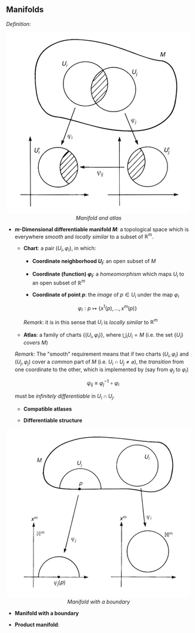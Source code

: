 ## Manifolds

*Definition*:

<center>

![](Fig-5_2.png)   
*Manifold and atlas*

</center>

- **$m$-Dimensional differentiable manifold $M$**: a topological space which is everywhere *smooth* and *locally similar* to a subset of $\mathbb{R}^m$.
    
    - **Chart**: a pair $(U_i, \varphi_i)$, in which:
        
        - **Coordinate neighborhood $U_i$**: an open subset of $M$
        
        - **Coordinate (function) $\varphi_i$**: a *homeomorphism* which maps $U_i$ to an open subset of $\mathbb{R}^m$
        
        - **Coordinate of point $p$**: the *image* of $p \in U_i$ under the map $\varphi_i$

        $$ \varphi_i: p \mapsto \{x^1(p),...,x^m(p)\}$$
        
        *Remark*: it is in this sense that $U_i$ is *locally similar* to $\mathbb{R}^m$
    
    - **Atlas**: a family of charts $\{(U_i, \varphi_i)\}$, where $\bigcup_i U_i = M$ (i.e. the set $\{U_i\}$ *covers* $M$)
    
    *Remark*: The "smooth" requirement means that if two charts $(U_i, \varphi_i)$ and $(U_j, \varphi_j)$ cover a *common* part of $M$ (i.e. $U_i \cap U_j \ne \varnothing$), the *transition* from one coordinate to the other, which is implemented by (say from $\varphi_j$ to $\varphi_i$)
    
    $$
    \psi_{ij} \equiv \varphi_j^{-1} \circ \varphi_i
    $$
    
    must be *infinitely differentiable* in $U_i \cap U_j$. 

    - **Compatible atlases**
    
    - **Differentiable structure**

<center>

![](Fig-5_3.png)   
*Manifold with a boundary*

</center>

- **Manifold with a boundary**

- **Product manifold**: 